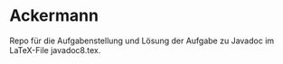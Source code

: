 # Ackermann
Repo für die Aufgabenstellung und Lösung der Aufgabe zu Javadoc im LaTeX-File javadoc8.tex.
